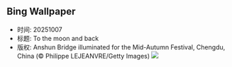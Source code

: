 ## Bing Wallpaper
- 时间: 20251007
- 标题: To the moon and back
- 版权: Anshun Bridge illuminated for the Mid-Autumn Festival, Chengdu, China (© Philippe LEJEANVRE/Getty Images)
![](https://cn.bing.com/th?id=OHR.AnshunBridge_EN-US0059795497_UHD.jpg&rf=LaDigue_UHD.jpg&pid=hp&w=3840&h=2160&rs=1&c=4)
